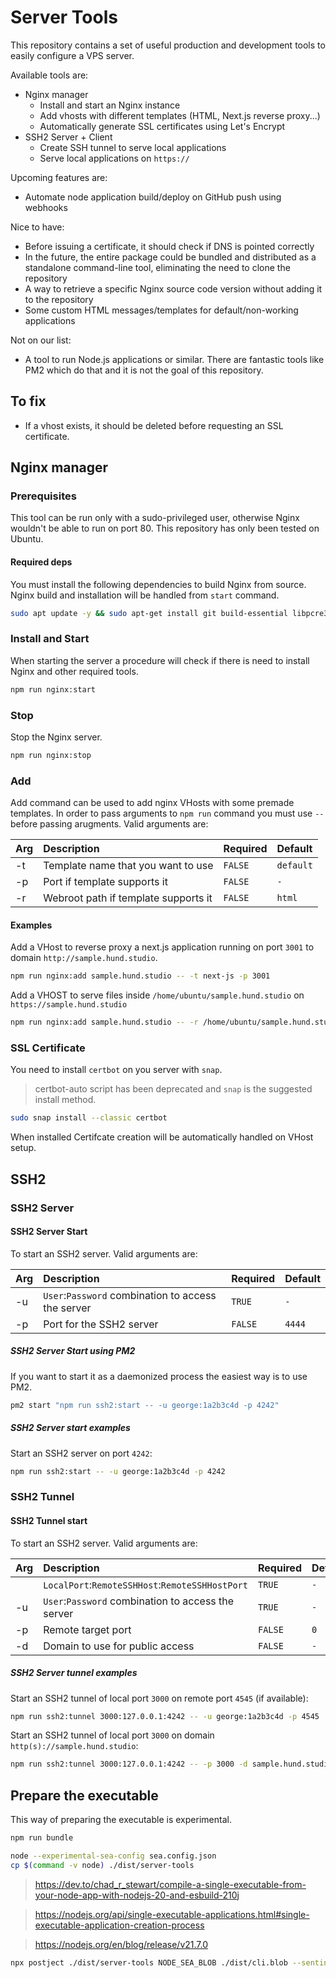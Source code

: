 # Server Tools

This repository contains a set of useful production and development tools to easily configure a VPS server.

Available tools are:

- Nginx manager
  - Install and start an Nginx instance
  - Add vhosts with different templates (HTML, Next.js reverse proxy...)
  - Automatically generate SSL certificates using Let's Encrypt
- SSH2 Server + Client
  - Create SSH tunnel to serve local applications
  - Serve local applications on `https://`

Upcoming features are:

- Automate node application build/deploy on GitHub push using webhooks

Nice to have:

- Before issuing a certificate, it should check if DNS is pointed correctly
- In the future, the entire package could be bundled and distributed as a standalone command-line tool, eliminating the need to clone the repository
- A way to retrieve a specific Nginx source code version without adding it to the repository
- Some custom HTML messages/templates for default/non-working applications

Not on our list:

- A tool to run Node.js applications or similar. There are fantastic tools like PM2 which do that and it is not the goal of this repository.

## To fix

- If a vhost exists, it should be deleted before requesting an SSL certificate.

## Nginx manager

### Prerequisites

This tool can be run only with a sudo-privileged user, otherwise Nginx wouldn't be able to run on port 80. This repository has only been tested on Ubuntu.

#### Required deps

You must install the following dependencies to build Nginx from source.
Nginx build and installation will be handled from `start` command.

```bash
sudo apt update -y && sudo apt-get install git build-essential libpcre3 libpcre3-dev zlib1g zlib1g-dev libssl-dev libgd-dev libxml2 libxml2-dev uuid-dev
```

### Install and Start

When starting the server a procedure will check if there is need to install Nginx and other required tools.

```bash
npm run nginx:start
```

### Stop

Stop the Nginx server.

```bash
npm run nginx:stop
```

### Add

Add command can be used to add nginx VHosts with some premade templates. In order to pass arguments to `npm run` command you must use `--` before passing arugments.
Valid arguments are:

| Arg | Description                          | Required | Default   |
| :-- | :----------------------------------- | :------- | :-------- |
| -t  | Template name that you want to use   | `FALSE`  | `default` |
| -p  | Port if template supports it         | `FALSE`  | `-`       |
| -r  | Webroot path if template supports it | `FALSE`  | `html`    |

#### Examples

Add a VHost to reverse proxy a next.js application running on port `3001` to domain `http://sample.hund.studio`.

```bash
npm run nginx:add sample.hund.studio -- -t next-js -p 3001
```

Add a VHOST to serve files inside `/home/ubuntu/sample.hund.studio` on `https://sample.hund.studio`

```bash
npm run nginx:add sample.hund.studio -- -r /home/ubuntu/sample.hund.studio
```

### SSL Certificate

You need to install `certbot` on you server with `snap`.

> certbot-auto script has been deprecated and `snap` is the suggested install method.

```bash
sudo snap install --classic certbot
```

When installed Certifcate creation will be automatically handled on VHost setup.

## SSH2

### SSH2 Server

#### SSH2 Server Start

To start an SSH2 server.
Valid arguments are:

| Arg | Description                                        | Required | Default |
| :-- | :------------------------------------------------- | :------- | :------ |
| -u  | `User`:`Password` combination to access the server | `TRUE`   | `-`     |
| -p  | Port for the SSH2 server                           | `FALSE`  | `4444`  |

##### SSH2 Server Start using PM2

If you want to start it as a daemonized process the easiest way is to use PM2.

```bash
pm2 start "npm run ssh2:start -- -u george:1a2b3c4d -p 4242"
```

##### SSH2 Server start examples

Start an SSH2 server on port `4242`:

```bash
npm run ssh2:start -- -u george:1a2b3c4d -p 4242
```

### SSH2 Tunnel

#### SSH2 Tunnel start

To start an SSH2 server.
Valid arguments are:

| Arg | Description                                        | Required | Default |
| :-- | :------------------------------------------------- | :------- | :------ |
|     | `LocalPort`:`RemoteSSHHost`:`RemoteSSHHostPort`    | `TRUE`   | `-`     |
| -u  | `User`:`Password` combination to access the server | `TRUE`   | `-`     |
| -p  | Remote target port                                 | `FALSE`  | `0`     |
| -d  | Domain to use for public access                    | `FALSE`  | `-`     |

##### SSH2 Server tunnel examples

Start an SSH2 tunnel of local port `3000` on remote port `4545` (if available):

```bash
npm run ssh2:tunnel 3000:127.0.0.1:4242 -- -u george:1a2b3c4d -p 4545
```

Start an SSH2 tunnel of local port `3000` on domain `http(s)://sample.hund.studio`:

```bash
npm run ssh2:tunnel 3000:127.0.0.1:4242 -- -p 3000 -d sample.hund.studio
```

## Prepare the executable

This way of preparing the executable is experimental.

```bash
npm run bundle
```

```bash
node --experimental-sea-config sea.config.json
cp $(command -v node) ./dist/server-tools
```

> https://dev.to/chad_r_stewart/compile-a-single-executable-from-your-node-app-with-nodejs-20-and-esbuild-210j

> https://nodejs.org/api/single-executable-applications.html#single-executable-application-creation-process

> https://nodejs.org/en/blog/release/v21.7.0

```bash
npx postject ./dist/server-tools NODE_SEA_BLOB ./dist/cli.blob --sentinel-fuse NODE_SEA_FUSE_fce680ab2cc467b6e072b8b5df1996b2
```
